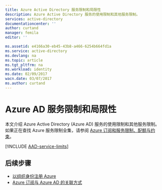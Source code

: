 ```yaml
---
title: Azure Active Directory 服务限制和局限性
description: Azure Active Directory 服务的使用限制和其他服务限制。
services: active-directory
documentationcenter: ''
author: curtand
manager: femila
editor: ''

ms.assetid: e4166a30-eb45-43b8-a466-6254b664fd1a
ms.service: active-directory
ms.devlang: na
ms.topic: article
ms.tgt_pltfrm: na
ms.workload: identity
ms.date: 02/09/2017
wacn.date: 03/07/2017
ms.author: curtand
---
```


# Azure AD 服务限制和局限性
本文介绍 Azure Active Directory (Azure AD) 服务的使用限制和其他服务限制。如果正在查找 Azure 服务限制全集，请参阅 [Azure 订阅和服务限制、配额与约束](../azure-subscription-service-limits.md)。

[!INCLUDE [AAD-service-limits](../../includes/active-directory-service-limits-include.md)]

## 后续步骤
- [以组织身份注册 Azure](./sign-up-organization.md)
- [Azure 订阅与 Azure AD 的关联方式](./active-directory-how-subscriptions-associated-directory.md)

<!---HONumber=Mooncake_0227_2017-->
<!--Update_Description: update meta properties -->